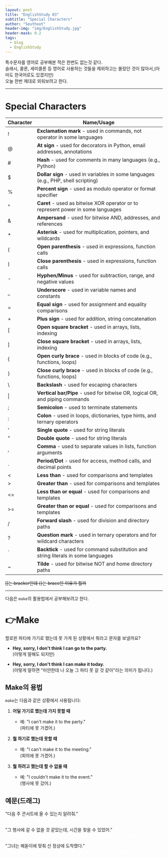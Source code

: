 ```yaml
---
layout: post
title: "EnglishStudy 03"
subtitle: "Special Characters"
author: "Seuthoot"
header-img: "img/EnglishStudy.jpg"
header-mask: 0.2
tags:
  - blog
  - EnglishStudy
---
```

특수문자를 영어로 공부해본 적은 한번도 없는것 같다.<br>
슬래시, 콜론, 세미콜론 등 영어로 사용하는 것들을 제외하고는 몰랐던 것이 많아서,(아마도 한국어로도 있겠지만)<br>
오늘 한번 제대로 외워보려고 한다.<br>

--------------------------------------------------------------------------

# Special Characters

| **Character** | **Name/Usage**                                                                   |
|---------------|----------------------------------------------------------------------------------|
| !             | **Exclamation mark** - used in commands, not operator in some languages          |
| @             | **At sign** - used for decorators in Python, email addresses, annotations        |
| #             | **Hash** - used for comments in many languages (e.g., Python)                   |
| $             | **Dollar sign** - used in variables in some languages (e.g., PHP, shell scripting) |
| %             | **Percent sign** - used as modulo operator or format specifier                   |
| ^             | **Caret** - used as bitwise XOR operator or to represent power in some languages  |
| &             | **Ampersand** - used for bitwise AND, addresses, and references                 |
| *             | **Asterisk** - used for multiplication, pointers, and wildcards                  |
| (             | **Open parenthesis** - used in expressions, function calls                       |
| )             | **Close parenthesis** - used in expressions, function calls                      |
| -             | **Hyphen/Minus** - used for subtraction, range, and negative values              |
| _             | **Underscore** - used in variable names and constants                            |
| =             | **Equal sign** - used for assignment and equality comparisons                     |
| +             | **Plus sign** - used for addition, string concatenation                          |
| [             | **Open square bracket** - used in arrays, lists, indexing                        |
| ]             | **Close square bracket** - used in arrays, lists, indexing                       |
| {             | **Open curly brace** - used in blocks of code (e.g., functions, loops)          |
| }             | **Close curly brace** - used in blocks of code (e.g., functions, loops)         |
| \             | **Backslash** - used for escaping characters                                      |
| \|             | **Vertical bar/Pipe** - used for bitwise OR, logical OR, and piping commands    |
| ;             | **Semicolon** - used to terminate statements                                       |
| :             | **Colon** - used in loops, dictionaries, type hints, and ternary operators       |
| '             | **Single quote** - used for string literals                                        |
| "             | **Double quote** - used for string literals                                        |
| ,             | **Comma** - used to separate values in lists, function arguments                 |
| .             | **Period/Dot** - used for access, method calls, and decimal points               |
| <             | **Less than** - used for comparisons and templates                                |
| >             | **Greater than** - used for comparisons and templates                             |
| <=            | **Less than or equal** - used for comparisons and templates                       |
| >=            | **Greater than or equal** - used for comparisons and templates                    |
| /             | **Forward slash** - used for division and directory paths                         |
| ?             | **Question mark** - used in ternary operators and for wildcard characters         |
| `             | **Backtick** - used for command substitution and string literals in some languages |
| ~             | **Tilde** - used for bitwise NOT and home directory paths                         |

~~[]는 bracker인데 {}는 brace인 이유가 뭘까~~

----------------------------------------------------------------------


다음은 `make`의 활용법에서 공부해보려고 한다.


# 👉Make

할로윈 파티에 가기로 했는데 못 가게 된 상황에서 뭐라고 문자를 보낼까요?

- **Hey, sorry, I don't think I can go to the party.**  
  (이렇게 말해도 되지만)

- **Hey, sorry, I don't think I can make it today.**  
  (이렇게 말하면 "미안한데 나 오늘 그 파티 못 갈 것 같아"라는 의미가 됩니다.)

## Make의 용법

`make`는 다음과 같은 상황에서 사용됩니다:

1. **어딜 가기로 했는데 가지 못할 때**
   - 예: "I can't make it to the party."  
   (파티에 못 가겠어.)

2. **뭘 하기로 했는데 못할 때**
   - 예: "I can't make it to the meeting."  
   (회의에 못 가겠어.)

3. **뭘 하려고 했는데 할 수 없을 때**
   - 예: "I couldn't make it to the event."  
   (행사에 못 갔어.)


## 예문(드래그)

"다음 주 콘서트에 올 수 있는지 알려줘."<br>
<span style="color: white;">Let me know if you can make it to the concert next week.<br></span>


"그 행사에 갈 수 없을 것 같았는데, 시간을 찾을 수 있었어."<br>
<span style="color: white;">I didn't think I could make it to the event, but I managed to find time.<br></span>

"그녀는 해돋이에 맞춰 산 정상에 도착했다."<br>
<span style="color: white;">She made it to the top of the mountain just in time for sunrise.<br></span>
